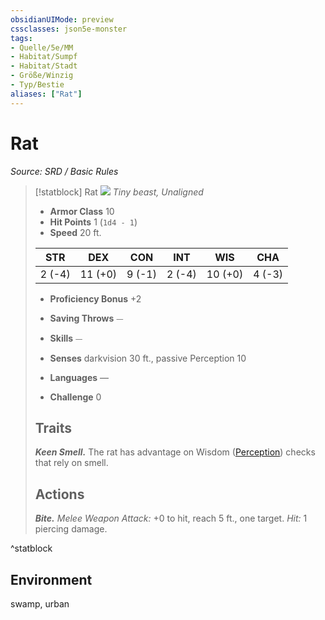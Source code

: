 ```yaml
---
obsidianUIMode: preview
cssclasses: json5e-monster
tags:
- Quelle/5e/MM
- Habitat/Sumpf
- Habitat/Stadt
- Größe/Winzig
- Typ/Bestie
aliases: ["Rat"]
---
```

# Rat
*Source: SRD / Basic Rules*  

> [!statblock] Rat
> ![](compendium/bestiary/beast/token/rat.png#token)
> *Tiny beast, Unaligned*
> 
> - **Armor Class** 10 
> - **Hit Points** 1 (`1d4 - 1`)
> - **Speed** 20 ft.
> 
> |STR|DEX|CON|INT|WIS|CHA|
> |:---:|:---:|:---:|:---:|:---:|:---:|
> | 2 (-4)|11 (+0)| 9 (-1)| 2 (-4)|10 (+0)| 4 (-3)|
> 
> - **Proficiency Bonus** +2
> - **Saving Throws** ⏤
> - **Skills** ⏤
> - **Senses** darkvision 30 ft., passive Perception 10
> 
> - **Languages** —
> - **Challenge** 0
> 
> ## Traits
> 
> ***Keen Smell.*** The rat has advantage on Wisdom ([Perception](rules/skills.md#Perception)) checks that rely on smell.
> 
> ## Actions
> 
> ***Bite.*** *Melee Weapon Attack:* +0 to hit, reach 5 ft., one target. *Hit:* 1 piercing damage.
^statblock

## Environment

swamp, urban